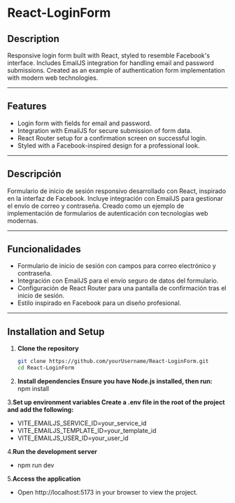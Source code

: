 # React-LoginForm

## Description
Responsive login form built with React, styled to resemble Facebook's interface. Includes EmailJS integration for handling email and password submissions. Created as an example of authentication form implementation with modern web technologies.

---

## Features
- Login form with fields for email and password.
- Integration with EmailJS for secure submission of form data.
- React Router setup for a confirmation screen on successful login.
- Styled with a Facebook-inspired design for a professional look.

---
## Descripción
Formulario de inicio de sesión responsivo desarrollado con React, inspirado en la interfaz de Facebook. Incluye integración con EmailJS para gestionar el envío de correo y contraseña. Creado como un ejemplo de implementación de formularios de autenticación con tecnologías web modernas.

---

## Funcionalidades
- Formulario de inicio de sesión con campos para correo electrónico y contraseña.
- Integración con EmailJS para el envío seguro de datos del formulario.
- Configuración de React Router para una pantalla de confirmación tras el inicio de sesión.
- Estilo inspirado en Facebook para un diseño profesional.

---

## Installation and Setup

1. **Clone the repository**
   ```bash
   git clone https://github.com/yourUsername/React-LoginForm.git
   cd React-LoginForm
2. **Install dependencies Ensure you have Node.js installed, then run:**   
npm install

3.**Set up environment variables Create a .env file in the root of the project and add the following:**
   - VITE_EMAILJS_SERVICE_ID=your_service_id
   - VITE_EMAILJS_TEMPLATE_ID=your_template_id
   - VITE_EMAILJS_USER_ID=your_user_id

4.**Run the development server**
   - npm run dev
     
5.**Access the application** 
  - Open http://localhost:5173 in your browser to view the project.

